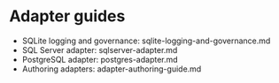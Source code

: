 # Adapter guides

- SQLite logging and governance: sqlite-logging-and-governance.md
- SQL Server adapter: sqlserver-adapter.md
- PostgreSQL adapter: postgres-adapter.md
- Authoring adapters: adapter-authoring-guide.md

